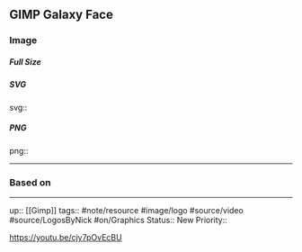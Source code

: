 ## GIMP Galaxy Face

### Image

##### Full Size



##### SVG

svg:: 

##### PNG

png:: 

---
### Based on



---

up:: [[Gimp]]
tags:: #note/resource #image/logo #source/video #source/LogosByNick  #on/Graphics 
Status:: New
Priority:: 

https://youtu.be/cjy7pOvEcBU